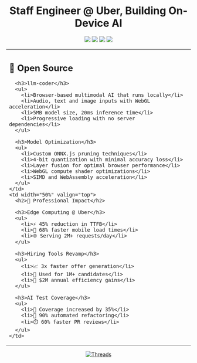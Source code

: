 <h1 align="center">Staff Engineer @ Uber, Building On-Device AI</h1>

<div align="center">
  <img src="https://img.shields.io/badge/TypeScript-007ACC?style=for-the-badge&logo=typescript&logoColor=white"/>
  <img src="https://img.shields.io/badge/Go-00ADD8?style=for-the-badge&logo=go&logoColor=white"/>
  <img src="https://img.shields.io/badge/WebAssembly-654FF0?style=for-the-badge&logo=webassembly&logoColor=white"/>
  <img src="https://img.shields.io/badge/TensorFlow.js-FF6F00?style=for-the-badge&logo=tensorflow&logoColor=white"/>
</div>

<table width="100%">
  <tr>
    <td width="50%" valign="top">
      <h2>🚀 Open Source</h2>
      
      <h3>llm-coder</h3>
      <ul>
        <li>Browser-based multimodal AI that runs locally</li>
        <li>Audio, text and image inputs with WebGL acceleration</li>
        <li>5MB model size, 20ms inference time</li>
        <li>Progressive loading with no server dependencies</li>
      </ul>

      <h3>Model Optimization</h3>
      <ul>
        <li>Custom ONNX.js pruning techniques</li>
        <li>4-bit quantization with minimal accuracy loss</li>
        <li>Layer fusion for optimal browser performance</li>
        <li>WebGL compute shader optimizations</li>
        <li>SIMD and WebAssembly acceleration</li>
      </ul>
    </td>
    <td width="50%" valign="top">
      <h2>💼 Professional Impact</h2>
      
      <h3>Edge Computing @ Uber</h3>
      <ul>
        <li>⚡️ 45% reduction in TTFB</li>
        <li>📱 68% faster mobile load times</li>
        <li>🌐 Serving 2M+ requests/day</li>
      </ul>

      <h3>Hiring Tools Revamp</h3>
      <ul>
        <li>📈 3x faster offer generation</li>
        <li>👥 Used for 1M+ candidates</li>
        <li>💸 $2M annual efficiency gains</li>
      </ul>

      <h3>AI Test Coverage</h3>
      <ul>
        <li>🎯 Coverage increased by 35%</li>
        <li>🔄 90% automated refactoring</li>
        <li>⏱️ 60% faster PR reviews</li>
      </ul>
    </td>
  </tr>
</table>

<div align="center">
  <a href="https://threads.net/pauldufour">
    <img src="https://img.shields.io/static/v1?style=for-the-badge&message=Follow&color=000000&logo=threads&logoColor=FFFFFF&label=THREADS" alt="Threads"/>
  </a>
</div>

